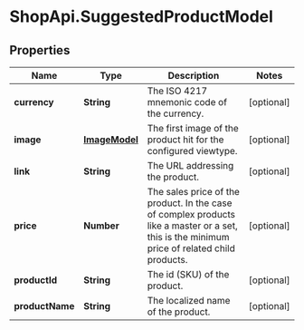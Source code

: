 # ShopApi.SuggestedProductModel

## Properties
Name | Type | Description | Notes
------------ | ------------- | ------------- | -------------
**currency** | **String** | The ISO 4217 mnemonic code of the currency. | [optional] 
**image** | [**ImageModel**](ImageModel.md) | The first image of the product hit for the configured viewtype. | [optional] 
**link** | **String** | The URL addressing the product. | [optional] 
**price** | **Number** | The sales price of the product. In the case of complex products like a master or a set, this is the minimum price of  related child products. | [optional] 
**productId** | **String** | The id (SKU) of the product. | [optional] 
**productName** | **String** | The localized name of the product. | [optional] 


